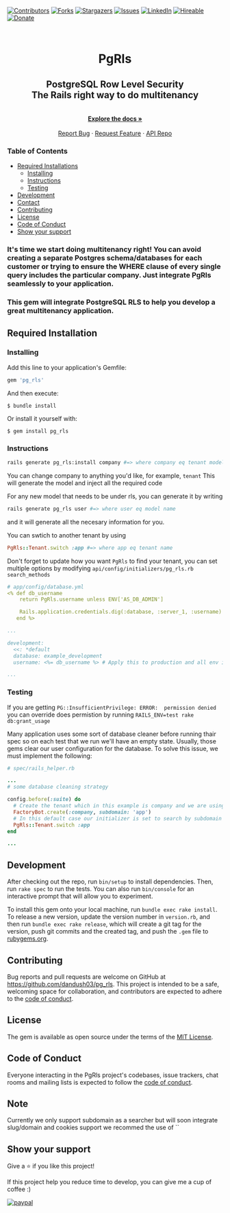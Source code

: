 <!--
  Title: PgRls Rails
  Description: rails multitenancy with pg rls
  Author: dandush03
  -->
<meta name="google-site-verification" content="Mc1vBv8PRYPw_cdd3EiKhF2vlOeIEIk3VYhAg75ertI" />

[![Contributors][contributors-shield]][contributors-url]
[![Forks][forks-shield]][forks-url]
[![Stargazers][stars-shield]][stars-url]
[![Issues][issues-shield]][issues-url]
[![LinkedIn][linkedin-shield2]][linkedin-url2]
[![Hireable][hireable]][hireable-url]
[![Donate][donate]][paypal-donate-code]

<!-- PROJECT LOGO -->
<br />
<p align="center">
 <h1 align="center">PgRls<h2 align="center">PostgreSQL Row Level Security<br />The Rails right way to do multitenancy</h2></h1>

  <p align="center">
    <br />
    <a href="https://github.com/Dandush03/pg_rls/wiki"><strong>Explore the docs »</strong></a>
    <br />
    <br />
    <a href="https://github.com/Dandush03/pg_rls/issues">Report Bug</a>
    ·
    <a href="https://github.com/Dandush03/pg_rls/issues">Request Feature</a>
    ·
    <a href="https://github.com/Dandush03/pg_rls">API Repo</a>
  </p>

</p>

### Table of Contents
* [Required Installations](#required-Installations)
  * [Installing](#installing)
  * [Instructions](#instructions)
  * [Testing](#Testing)
* [Development](#testing)
* [Contact](#contact)
* [Contributing](#contributing)
* [License](#license)
* [Code of Conduct](#Code-of-Conduct)
* [Show your support](#Show-your-support)

### It's time we start doing multitenancy right! You can avoid creating a separate Postgres schema/databases for each customer or trying to ensure the WHERE clause of every single query includes the particular company. Just integrate PgRls seamlessly to your application.

### This gem will integrate PostgreSQL RLS to help you develop a great multitenancy application.

## Required Installation
### Installing

Add this line to your application's Gemfile:

```ruby
gem 'pg_rls'
```

And then execute:

    $ bundle install

Or install it yourself with:

    $ gem install pg_rls

### Instructions

```bash
rails generate pg_rls:install company #=> where company eq tenant model name
```
You can change company to anything you'd like, for example, `tenant`
This will generate the model and inject all the required code

For any new model that needs to be under rls, you can generate it by writing

```bash
rails generate pg_rls user #=> where user eq model name
```
and it will generate all the necesary information for you.

You can swtich to another tenant by using
```ruby
PgRls::Tenant.switch :app #=> where app eq tenant name
```
Don't forget to update how you want `PgRls` to find your tenant, you can set multiple options by modifying `api/config/initializers/pg_rls.rb` `search_methods`

```yml
# app/config/database.yml
<% def db_username
    return PgRls.username unless ENV['AS_DB_ADMIN']

    Rails.application.credentials.dig(:database, :server_1, :username)
   end %>

...

development:
  <<: *default
  database: example_development
  username: <%= db_username %> # Apply this to production and all env including tests

...

```
### Testing

If you are getting `PG::InsufficientPrivilege: ERROR:  permission denied ` you can override does permistion by running `RAILS_ENV=test rake db:grant_usage`

Many application uses some sort of database cleaner before running thair spec so on each test that we run we'll have an empty state. Usually, those gems clear our user configuration for the database. To solve this issue, we must implement the following:

```ruby
# spec/rails_helper.rb

...
# some database cleaning strategy

config.before(:suite) do
  # Create the tenant which in this example is company and we are using FactoryBot
  FactoryBot.create(:company, subdomain: 'app')
  # In this default case our initializer is set to search by subdomain so will use it
  PgRls::Tenant.switch :app
end

...
```
## Development

After checking out the repo, run `bin/setup` to install dependencies. Then, run `rake spec` to run the tests. You can also run `bin/console` for an interactive prompt that will allow you to experiment.

To install this gem onto your local machine, run `bundle exec rake install`. To release a new version, update the version number in `version.rb`, and then run `bundle exec rake release`, which will create a git tag for the version, push git commits and the created tag, and push the `.gem` file to [rubygems.org](https://rubygems.org).

## Contributing

Bug reports and pull requests are welcome on GitHub at https://github.com/dandush03/pg_rls. This project is intended to be a safe, welcoming space for collaboration, and contributors are expected to adhere to the [code of conduct](https://github.com/dandush03/pg_rls/blob/master/CODE_OF_CONDUCT.md).

## License

The gem is available as open source under the terms of the [MIT License](https://opensource.org/licenses/MIT).

## Code of Conduct

Everyone interacting in the PgRls project's codebases, issue trackers, chat rooms and mailing lists is expected to follow the [code of conduct](https://github.com/dandush03/pg_rls/blob/master/CODE_OF_CONDUCT.md).

## Note
Currently we only support subdomain as a searcher but will soon integrate slug/domain and cookies support
we recommed the use of ``
## Show your support

Give a ⭐️ if you like this project!

If this project help you reduce time to develop, you can give me a cup of coffee :)

[![paypal][paypal-url]][paypal-donate-code]

<!-- MARKDOWN LINKS & IMAGES -->
[contributors-shield]: https://img.shields.io/github/contributors/Dandush03/React-Calculator.svg?style=flat-square
[contributors-url]: https://github.com/Dandush03/pg_rls/graphs/contributors
[forks-shield]: https://img.shields.io/github/forks/Dandush03/pg_rls.svg?style=flat-square
[forks-url]: https://github.com/Dandush03/pg_rls/network/members
[stars-shield]: https://img.shields.io/github/stars/Dandush03/pg_rls.svg?style=flat-square
[stars-url]: https://github.com/Dandush03/pg_rls/stargazers
[issues-shield]: https://img.shields.io/github/issues/Dandush03/pg_rls.svg?style=flat-square
[issues-url]: https://github.com/Dandush03/pg_rls/issues
[license-shield]: https://img.shields.io/github/license/Dandush03/pg_rls.svg?style=flat-square
[license-url]: https://github.com/Dandush03/pg_rls/blob/master/LICENSE.txt
[linkedin-shield2]: https://img.shields.io/badge/-LinkedIn-black.svg?style=flat-square&logo=linkedin&colorB=555
[linkedin-url2]: https://www.linkedin.com/in/daniel-laloush/
[hireable]: https://cdn.rawgit.com/hiendv/hireable/master/styles/flat/yes.svg
[paypal-url]: https://www.paypalobjects.com/en_US/i/btn/btn_donateCC_LG.gif
[paypal-donate-code]: https://www.paypal.com/donate?hosted_button_id=QKZFZAMQNC8JL
[hireable-url]: https://www.linkedin.com/in/daniel-laloush/
[donate]: https://img.shields.io/badge/Donate-PayPal-blue.svg
